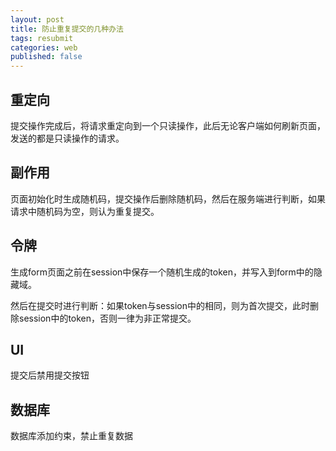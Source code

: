 ```yaml
---
layout: post
title: 防止重复提交的几种办法
tags: resubmit
categories: web
published: false
---
```


## 重定向
提交操作完成后，将请求重定向到一个只读操作，此后无论客户端如何刷新页面，发送的都是只读操作的请求。

## 副作用
页面初始化时生成随机码，提交操作后删除随机码，然后在服务端进行判断，如果请求中随机码为空，则认为重复提交。

## 令牌
生成form页面之前在session中保存一个随机生成的token，并写入到form中的隐藏域。

然后在提交时进行判断：如果token与session中的相同，则为首次提交，此时删除session中的token，否则一律为非正常提交。

## UI
提交后禁用提交按钮

## 数据库
数据库添加约束，禁止重复数据
